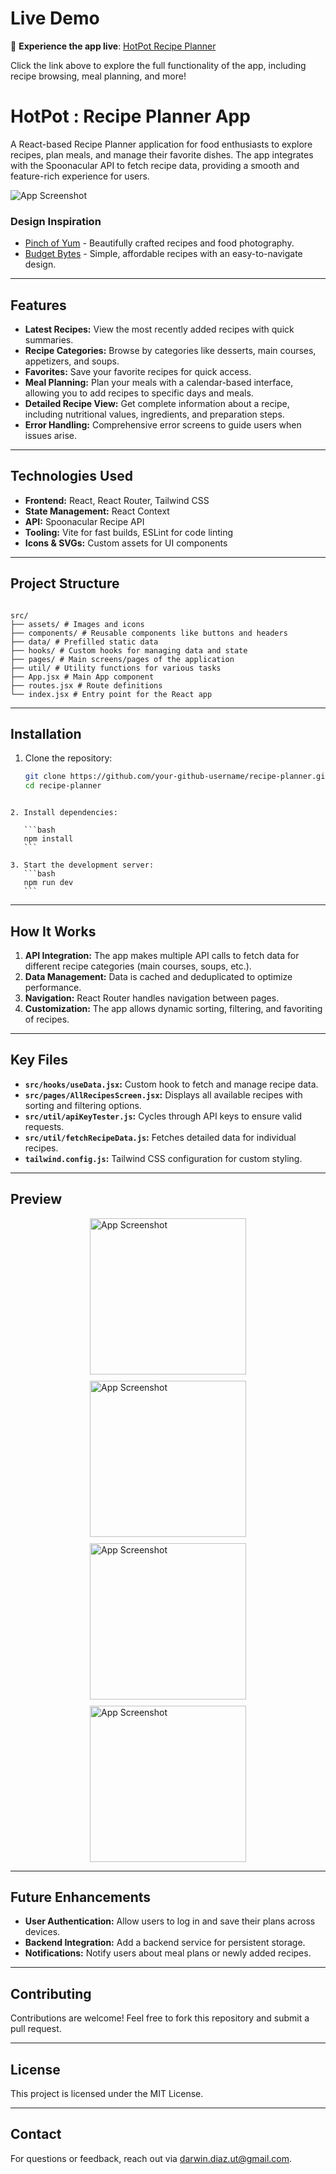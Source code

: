 # Live Demo

🚀 **Experience the app live**: [HotPot Recipe Planner](https://recipe-site-neon.vercel.app/)

Click the link above to explore the full functionality of the app, including recipe browsing, meal planning, and more!

# HotPot : Recipe Planner App

A React-based Recipe Planner application for food enthusiasts to explore recipes, plan meals, and manage their favorite dishes. The app integrates with the Spoonacular API to fetch recipe data, providing a smooth and feature-rich experience for users.

![App Screenshot](./src/assets/screenshots/screenshot-1.png "App Screenshot")

### Design Inspiration

- [Pinch of Yum](https://pinchofyum.com/) - Beautifully crafted recipes and food photography.
- [Budget Bytes](https://www.budgetbytes.com/) - Simple, affordable recipes with an easy-to-navigate design.

---

## Features

- **Latest Recipes:** View the most recently added recipes with quick summaries.
- **Recipe Categories:** Browse by categories like desserts, main courses, appetizers, and soups.
- **Favorites:** Save your favorite recipes for quick access.
- **Meal Planning:** Plan your meals with a calendar-based interface, allowing you to add recipes to specific days and meals.
- **Detailed Recipe View:** Get complete information about a recipe, including nutritional values, ingredients, and preparation steps.
- **Error Handling:** Comprehensive error screens to guide users when issues arise.

---

## Technologies Used

- **Frontend:** React, React Router, Tailwind CSS
- **State Management:** React Context
- **API:** Spoonacular Recipe API
- **Tooling:** Vite for fast builds, ESLint for code linting
- **Icons & SVGs:** Custom assets for UI components

---

## Project Structure

```

src/
├── assets/ # Images and icons
├── components/ # Reusable components like buttons and headers
├── data/ # Prefilled static data
├── hooks/ # Custom hooks for managing data and state
├── pages/ # Main screens/pages of the application
├── util/ # Utility functions for various tasks
├── App.jsx # Main App component
├── routes.jsx # Route definitions
└── index.jsx # Entry point for the React app

```

---

## Installation

1. Clone the repository:
   ```bash
   git clone https://github.com/your-github-username/recipe-planner.git
   cd recipe-planner
   ```

````

2. Install dependencies:

   ```bash
   npm install
   ```

3. Start the development server:
   ```bash
   npm run dev
   ```
````

---

## How It Works

1. **API Integration:** The app makes multiple API calls to fetch data for different recipe categories (main courses, soups, etc.).
2. **Data Management:** Data is cached and deduplicated to optimize performance.
3. **Navigation:** React Router handles navigation between pages.
4. **Customization:** The app allows dynamic sorting, filtering, and favoriting of recipes.

---

## Key Files

- **`src/hooks/useData.jsx`:** Custom hook to fetch and manage recipe data.
- **`src/pages/AllRecipesScreen.jsx`:** Displays all available recipes with sorting and filtering options.
- **`src/util/apiKeyTester.js`:** Cycles through API keys to ensure valid requests.
- **`src/util/fetchRecipeData.js`:** Fetches detailed data for individual recipes.
- **`tailwind.config.js`:** Tailwind CSS configuration for custom styling.

---

## Preview

<div style="display: flex; gap: 10px; justify-content: center; align-items: center; flex-wrap: wrap;">
  <img src="./src/assets/screenshots/screenshot-2.png" alt="App Screenshot" width="250">
  <img src="./src/assets/screenshots/screenshot-3.png" alt="App Screenshot" width="250">
  <img src="./src/assets/screenshots/screenshot-4.png" alt="App Screenshot" width="250">
  <img src="./src/assets/screenshots/screenshot-5.png" alt="App Screenshot" width="250">
</div>

---

## Future Enhancements

- **User Authentication:** Allow users to log in and save their plans across devices.
- **Backend Integration:** Add a backend service for persistent storage.
- **Notifications:** Notify users about meal plans or newly added recipes.

---

## Contributing

Contributions are welcome! Feel free to fork this repository and submit a pull request.

---

## License

This project is licensed under the MIT License.

---

## Contact

For questions or feedback, reach out via [darwin.diaz.ut@gmail.com](mailto:darwin.diaz.ut@gmail.com).

```


```
